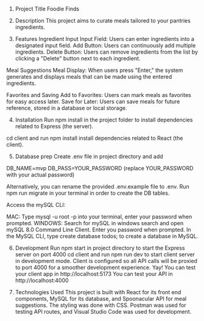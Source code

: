1. Project Title
Foodie Finds

2. Description
This project aims to curate meals tailored to your pantries ingredients.


3. Features
Ingredient Input
Input Field: Users can enter ingredients into a designated input field.
Add Button: Users can continuously add multiple ingredients.
Delete Button: Users can remove ingredients from the list by clicking a "Delete" button next to each ingredient.

Meal Suggestions
Meal Display: When users press "Enter," the system generates and displays meals that can be made using the entered ingredients.

Favorites and Saving
Add to Favorites: Users can mark meals as favorites for easy access later.
Save for Later: Users can save meals for future reference, stored in a database or local storage.


4. Installation
Run npm install in the project folder to install dependencies related to Express (the server).

cd client and run npm install install dependencies related to React (the client).


5. Database prep
Create .env file in project directory and add

DB_NAME=mvp
DB_PASS=YOUR_PASSWORD
(replace YOUR_PASSWORD with your actual password)

Alternatively, you can rename the provided .env.example file to .env.
Run npm run migrate in your terminal in order to create the DB tables.

Access the mySQL CLI:

MAC: Type mysql -u root -p into your terminal, enter your password when prompted.
WINDOWS: Search for mySQL in windows search and open mySQL 8.0 Command Line Client. Enter you password when prompted.
In the MySQL CLI, type create database todos; to create a database in MySQL.


6. Development
Run npm start in project directory to start the Express server on port 4000 cd client and run npm run dev to start client server in development mode.
Client is configured so all API calls will be proxied to port 4000 for a smoother development experience. Yay!
You can test your client app in http://localhost:5173
You can test your API in http://localhost:4000


7. Technologies Used
This project is built with React for its front end components, MySQL for its database, and Spoonacular API for meal suggestions. The styling was done with CSS. Postman was used for testing API routes, and Visual Studio Code was used for development.
